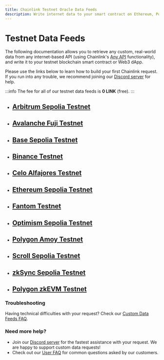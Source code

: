 ```yaml
---
title: Chainlink Testnet Oracle Data Feeds
description: Write internet data to your smart contract on Ethereum, Polygon, Arbitrum, Binance, Avalanche, Base, Optimism, Fantom, Gnosis, Celo, Scroll, Linea, and zkSync networks.
---
```


# Testnet Data Feeds

The following documentation allows you to retrieve any custom, real-world data from any internet-based API (using Chainlink's [Any API](https://docs.chain.link/any-api/introduction) functionality), and write it to your testnet blockchain smart contract or Web3 dApp. 

Please use the links below to learn how to build your first Chainlink request. If you run into any trouble, we recommend joining our [Discord server](https://discord.gg/Xs6SjqVPUA) for help.

:::info
The fee for all of our testnet data feeds is **0 LINK** (free).
:::

* ## [Arbitrum Sepolia Testnet](/services/direct-request-jobs/testnets/Arbitrum-Sepolia-Testnet-Jobs)
* ## [Avalanche Fuji Testnet](/services/direct-request-jobs/testnets/Avalanche-Fuji-Testnet-Jobs)
* ## [Base Sepolia Testnet](/services/direct-request-jobs/testnets/Base-Sepolia-Testnet-Jobs)
* ## [Binance Testnet](/services/direct-request-jobs/testnets/Binance-Testnet-Jobs)
* ## [Celo Alfajores Testnet](/services/direct-request-jobs/testnets/Celo-Alfajores-Testnet-Jobs)
* ## [Ethereum Sepolia Testnet](/services/direct-request-jobs/testnets/Ethereum-Sepolia-Testnet-Jobs)
* ## [Fantom Testnet](/services/direct-request-jobs/testnets/Fantom-Testnet-Jobs)
* ## [Optimism Sepolia Testnet](/services/direct-request-jobs/testnets/Optimism-Sepolia-Testnet-Jobs)
* ## [Polygon Amoy Testnet](/services/direct-request-jobs/testnets/Polygon-Amoy-Testnet-Jobs)
* ## [Scroll Sepolia Testnet](/services/direct-request-jobs/testnets/Scroll-Sepolia-Testnet-Jobs)
* ## [zkSync Sepolia Testnet](/services/direct-request-jobs/testnets/zkSync-Sepolia-Testnet-Jobs)
* ## [Polygon zkEVM Testnet](/services/direct-request-jobs/testnets/Polygon-zkEVM-Testnet-Jobs)

### Troubleshooting

Having technical difficulties with your request? Check our [Custom Data Feeds FAQ](/knowledgebase/faq/Chainlink-Users#custom-data-feeds).

### Need more help?

* Join our [Discord server](https://discord.gg/Xs6SjqVPUA) for the fastest assistance with your request. We are happy to support custom data requests!
* Check out our [User FAQ](/knowledgebase/faq/Chainlink-Users "FAQ - Chainlink Data Consumers") for common questions asked by our customers.
